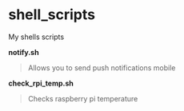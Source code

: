 # shell_scripts
My shells scripts

**notify.sh**
> Allows you to send push notifications mobile

**check_rpi_temp.sh**
> Checks raspberry pi temperature
